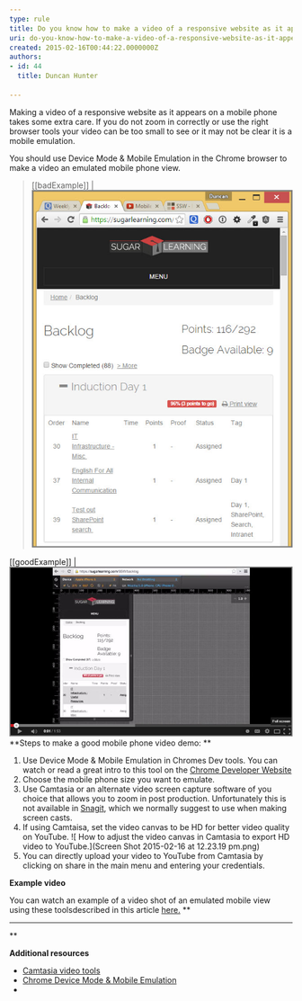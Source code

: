 ```yaml
---
type: rule
title: Do you know how to make a video of a responsive website as it appears on a mobile phone?
uri: do-you-know-how-to-make-a-video-of-a-responsive-website-as-it-appears-on-a-mobile-phone
created: 2015-02-16T00:44:22.0000000Z
authors:
- id: 44
  title: Duncan Hunter

---
```


Making a video of a responsive website as it appears on a mobile phone takes some extra care. If you do not zoom in correctly or use the right browser tools your video can be too small to see or it may not be clear it is a mobile emulation.
 
You should use Device Mode & Mobile Emulation in the Chrome browser to make a video an emulated mobile phone view.




> [[badExample]]
| ![Using your browser makes it hard to see the video is a mobile phone demo.](browser-bad-view-for-video.jpg)

[[goodExample]]
| ![Using Device Mode & Mobile Emulation in Chrome makes it clear the video is a mobile phone demo.](Mobilephone-emulator-chrome.jpg)
**Steps to make a good mobile phone video demo:
**

1. Use Device Mode & Mobile Emulation in Chromes Dev tools. You can watch or read a great intro to this tool on the [Chrome Developer Website](https://developer.chrome.com/devtools/docs/device-mode)
2. Choose the mobile phone size you want to emulate.
3. Use Camtasia or an alternate video screen capture software of you choice that allows you to zoom in post production. Unfortunately this is not available in [Snagit](http://www.techsmith.com/snagit.html), which we normally suggest to use when making screen casts.
4. If using Camtaisa, set the video canvas to be HD for better video quality on YouTube.
![ How to adjust the video canvas in Camtasia to export HD video to YouTube.](Screen Shot 2015-02-16 at 12.23.19 pm.png)
5. You can directly upload your video to YouTube from Camtasia by clicking on share in the main menu and entering your credentials.


**Example video**

You can watch an example of a video shot of an emulated mobile view using these toolsdescribed in this article [here.](https://www.youtube.com/watch?v=eyiqryb5y1Y) **
****
**

**Additional resources**


- [Camtasia video tools](http://www.techsmith.com/camtasia.html)
- [Chrome Device Mode & Mobile Emulation](https://developer.chrome.com/devtools/docs/device-mode)
-
